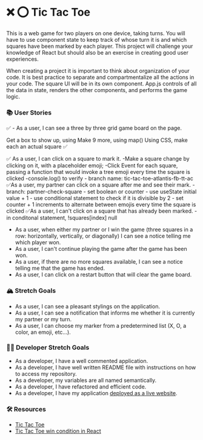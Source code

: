 # ❌ ⭕️ Tic Tac Toe

This is a web game for two players on one device, taking turns. You will have to use component state to keep track of whose turn it is and which squares have been marked by each player. This project will challenge your knowledge of React but should also be an exercise in creating good user experiences.

When creating a project it is important to think about organization of your code. It is best practice to separate and compartmentalize all the actions in your code. The square UI will be in its own component. App.js controls of all the data in state, renders the other components, and performs the game logic.

### 📚 User Stories


✅ - As a user, I can see a three by three grid game board on the page.

Get a box to show up, using <Square />
Make 9 more, using map()
Using CSS, make each an actual square
✅


✅ As a user, I can click on a square to mark it.
    -Make a square change by clicking on it, with a placeholder emoji;
    -Click Event for each square, passing a function that would invoke a tree emoji every time the square is clicked
    -console.log() to verify
    - branch name: tic-tac-toe-atlantis-fb-tt-ac
✅As a user, my partner can click on a square after me and see their mark.
    - branch: partner-check-square
    - set boolean or counter 
    - use useState initial value + 1
    - use conditional statement to check if it is divisible by 2
    - set counter + 1 increments to alternate between emojis every time the square is clicked
✅As a user, I can't click on a square that has already been marked.
    - in conditonal statement, !squares[index] null 
- As a user, when either my partner or I win the game (three squares in a row: horizontally, vertically, or diagonally) I can see a notice telling me which player won.
- As a user, I can't continue playing the game after the game has been won.
- As a user, if there are no more squares available, I can see a notice telling me that the game has ended.
- As a user, I can click on a restart button that will clear the game board.

### 🏔 Stretch Goals

- As a user, I can see a pleasant stylings on the application.
- As a user, I can see a notification that informs me whether it is currently my partner or my turn.
- As a user, I can choose my marker from a predetermined list (X, O, a color, an emoji, etc...).

### 👩‍💻 Developer Stretch Goals

- As a developer, I have a well commented application.
- As a developer, I have well written README file with instructions on how to access my repository.
- As a developer, my variables are all named semantically.
- As a developer, I have refactored and efficient code.
- As a developer, I have my application [deployed as a live website](https://render.com/docs/deploy-create-react-app).

### 🛠 Resources

- [Tic Tac Toe](https://en.wikipedia.org/wiki/Tic-tac-toe)
- [Tic Tac Toe win condition in React](https://forum.freecodecamp.org/t/need-help-understanding-react-tic-tac-toe-winner-function/137840)
